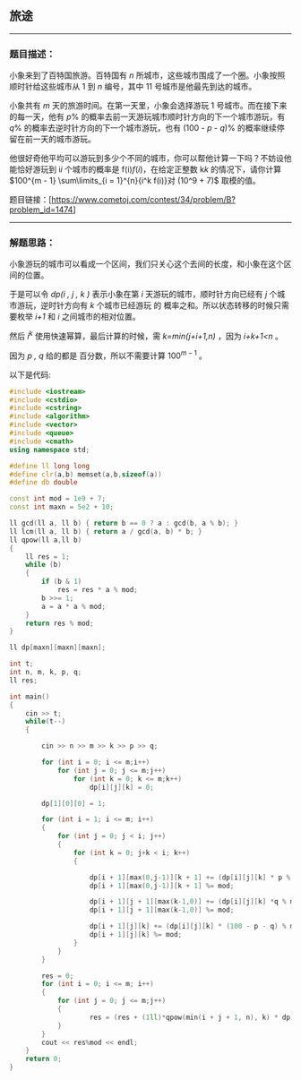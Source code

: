 ## 旅途

---

### 题目描述：

小象来到了百特国旅游。百特国有 *n* 所城市，这些城市围成了一个圈。小象按照顺时针给这些城市从 1 到 *n* 编号，其中 11 号城市是他最先到达的城市。

小象共有 *m* 天的旅游时间。在第一天里，小象会选择游玩 1 号城市。而在接下来的每一天，他有 *p*% 的概率去前一天游玩城市顺时针方向的下一个城市游玩，有 *q*% 的概率去逆时针方向的下一个城市游玩，也有 (100 - *p* - *q*)% 的概率继续停留在前一天的城市游玩。 

他很好奇他平均可以游玩到多少个不同的城市，你可以帮他计算一下吗？不妨设他能恰好游玩到 i*i* 个城市的概率是 f(i)*f*(*i*)，在给定正整数 k*k* 的情况下，请你计算 $100^{m - 1} \sum\limits_{i = 1}^{n}{i^k f(i)}对 (10^9 + 7)$ 取模的值。

题目链接：[<https://www.cometoj.com/contest/34/problem/B?problem_id=1474>]

---

### 解题思路：

小象游玩的城市可以看成一个区间，我们只关心这个去间的长度，和小象在这个区间的位置。

于是可以令 *dp(i , j , k )* 表示小象在第 *i* 天游玩的城市，顺时针方向已经有 *j* 个城市游玩，逆时针方向有 *k* 个城市已经游玩 的 概率之和。所以状态转移的时候只需要枚举 *i+1* 和 *i*  之间城市的相对位置。

然后 $i^{k}$ 使用快速幂算，最后计算的时候，需 *k=min(j+i+1,n)* ，因为 *i+k+1<n* 。

因为 *p , q* 给的都是 百分数，所以不需要计算 $100^{m-1}$ 。

以下是代码:

``` c++
#include <iostream>
#include <cstdio>
#include <cstring>
#include <algorithm>
#include <vector>
#include <queue>
#include <cmath>
using namespace std;

#define ll long long
#define clr(a,b) memset(a,b,sizeof(a))
#define db double

const int mod = 1e9 + 7;
const int maxn = 5e2 + 10;

ll gcd(ll a, ll b) { return b == 0 ? a : gcd(b, a % b); }
ll lcm(ll a, ll b) { return a / gcd(a, b) * b; }
ll qpow(ll a,ll b)
{
    ll res = 1;
    while (b)
    {
        if (b & 1)
            res = res * a % mod;
        b >>= 1;
        a = a * a % mod;
    }
    return res % mod;
}

ll dp[maxn][maxn][maxn];

int t;
int n, m, k, p, q;
ll res;

int main()
{
    cin >> t;
    while(t--)
    {

        cin >> n >> m >> k >> p >> q;

        for (int i = 0; i <= m;i++)
            for (int j = 0; j <= m;j++)
                for (int k = 0; k <= m;k++)
                    dp[i][j][k] = 0;

        dp[1][0][0] = 1;

        for (int i = 1; i <= m; i++)
        {
            for (int j = 0; j < i; j++)
            {
                for (int k = 0; j+k < i; k++)
                {

                    dp[i + 1][max(0,j-1)][k + 1] += (dp[i][j][k] * p % mod);
                    dp[i + 1][max(0,j-1)][k + 1] %= mod;

                    dp[i + 1][j + 1][max(k-1,0)] += (dp[i][j][k] *q % mod);
                    dp[i + 1][j + 1][max(k-1,0)] %= mod;

                    dp[i + 1][j][k] += (dp[i][j][k] * (100 - p - q) % mod);
                    dp[i + 1][j][k] %= mod;
                }
            }
        }

        res = 0;
        for (int i = 0; i <= m; i++)
        {
            for (int j = 0; j <= m;j++)
            {
                    res = (res + (1ll)*qpow(min(i + j + 1, n), k) * dp[m][i][j] % mod) % mod;
            }
        }
        cout << res%mod << endl;
    }
    return 0;
}



```
